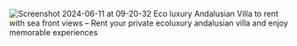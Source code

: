 ![Screenshot 2024-06-11 at 09-20-32 Eco luxury Andalusian Villa to rent with sea front views – Rent your private ecoluxury andalusian villa and enjoy memorable experiences](https://github.com/Salman909909/hw/assets/154789555/312a8f39-5e44-4a49-b5f2-f9396c9c1187)
